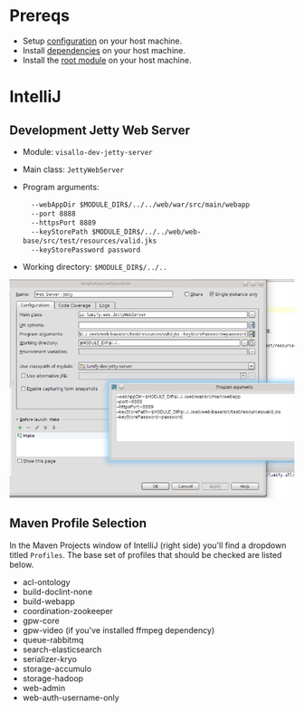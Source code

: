 
# Prereqs

* Setup [configuration](configuration.md) on your host machine.
* Install [dependencies](../dependencies.md) on your host machine.
* Install the [root module](build.md#root-module) on your host machine.

# IntelliJ

## Development Jetty Web Server

* Module: `visallo-dev-jetty-server`
* Main class: `JettyWebServer`
* Program arguments:

        --webAppDir $MODULE_DIR$/../../web/war/src/main/webapp
        --port 8888
        --httpsPort 8889
        --keyStorePath $MODULE_DIR$/../../web/web-base/src/test/resources/valid.jks
        --keyStorePassword password

* Working directory: `$MODULE_DIR$/../..`

![Jetty Web Server](ide-jetty-webserver.jpg)

## Maven Profile Selection

In the Maven Projects window of IntelliJ (right side) you'll find a dropdown titled `Profiles`. The base set of profiles that should be checked are listed below.
* acl-ontology
* build-doclint-none
* build-webapp
* coordination-zookeeper
* gpw-core
* gpw-video (if you've installed ffmpeg dependency)
* queue-rabbitmq
* search-elasticsearch
* serializer-kryo
* storage-accumulo
* storage-hadoop
* web-admin
* web-auth-username-only
